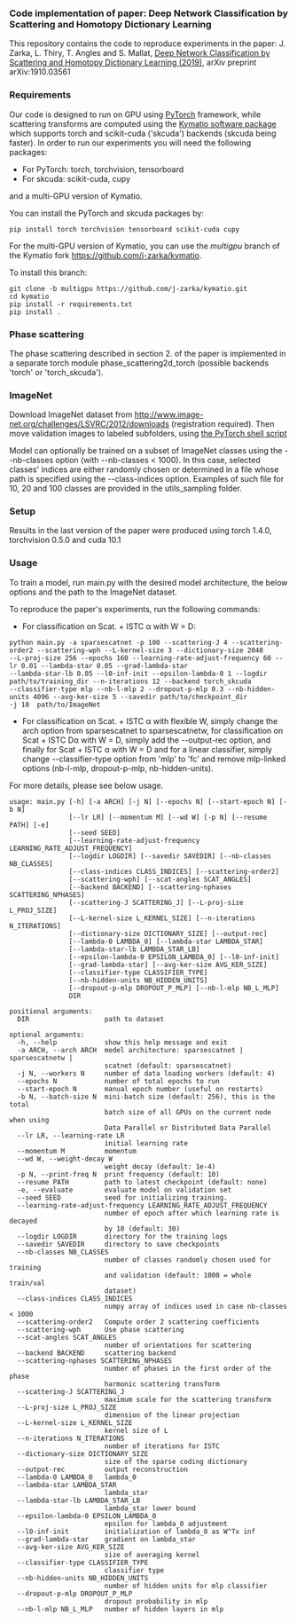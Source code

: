 ### Code implementation of paper: Deep Network Classification by Scattering and Homotopy Dictionary Learning
This repository contains the code to reproduce experiments in the paper: J. Zarka, L. Thiry, T. Angles and S. Mallat,
[Deep Network Classification by Scattering and Homotopy Dictionary Learning (2019)](https://arxiv.org/abs/1910.03561), arXiv preprint arXiv:1910.03561

### Requirements
Our code is designed to run on GPU using [PyTorch](https://pytorch.org/) framework, while scattering transforms are computed using the [Kymatio software package](https://github.com/kymatio/kymatio)
which supports torch and scikit-cuda ('skcuda') backends (skcuda being faster).
In order to run our experiments you will need the following packages: 
- For PyTorch: torch, torchvision, tensorboard
- For skcuda: scikit-cuda, cupy

and a multi-GPU version of Kymatio.

You can install the PyTorch and skcuda packages by:

`pip install torch torchvision tensorboard scikit-cuda cupy`

For the multi-GPU version of Kymatio, you can use the _multigpu_ branch of the Kymatio fork https://github.com/j-zarka/kymatio.

To install this branch:

```
git clone -b multigpu https://github.com/j-zarka/kymatio.git
cd kymatio
pip install -r requirements.txt
pip install .
```

### Phase scattering
The phase scattering described in section 2. of the paper is implemented 
in a separate torch module phase_scattering2d_torch (possible backends 'torch' or 'torch_skcuda').

### ImageNet
Download ImageNet dataset from http://www.image-net.org/challenges/LSVRC/2012/downloads (registration required).
Then move validation images to labeled subfolders, using [the PyTorch shell script](https://raw.githubusercontent.com/soumith/imagenetloader.torch/master/valprep.sh)

Model can optionally be trained on a subset of ImageNet classes using the --nb-classes option (with --nb-classes < 1000).
In this case, selected classes' indices are either randomly chosen or determined in a file whose path is specified using the --class-indices
option. Examples of such file for 10, 20 and 100 classes are provided in the utils_sampling folder.

### Setup
Results in the last version of the paper were produced using torch 1.4.0, torchvision 0.5.0 and cuda 10.1
 
### Usage
To train a model, run main.py with the desired model architecture, the below options and the path to the ImageNet dataset.

To reproduce the paper's experiments, run the following commands:

- For classification on Scat. + ISTC α with W = D:

```
python main.py -a sparsescatnet -p 100 --scattering-J 4 --scattering-order2 --scattering-wph --L-kernel-size 3 --dictionary-size 2048
--L-proj-size 256 --epochs 160 --learning-rate-adjust-frequency 60 --lr 0.01 --lambda-star 0.05 --grad-lambda-star
--lambda-star-lb 0.05 --l0-inf-init --epsilon-lambda-0 1 --logdir path/to/training_dir --n-iterations 12 --backend torch_skcuda 
--classifier-type mlp --nb-l-mlp 2 --dropout-p-mlp 0.3 --nb-hidden-units 4096 --avg-ker-size 5 --savedir path/to/checkpoint_dir 
-j 10  path/to/ImageNet
```

- For classification on Scat. + ISTC α with flexible W, simply change the arch option from sparsescatnet to sparsescatnetw,
for classification on Scat + ISTC Dα with  W = D, simply add the --output-rec option, and finally for Scat + ISTC α with W = D
and for a linear classifier, simply change --classifier-type option from 'mlp' to 'fc' and remove mlp-linked options (nb-l-mlp,
dropout-p-mlp, nb-hidden-units).

For more details, please see below usage.

```
usage: main.py [-h] [-a ARCH] [-j N] [--epochs N] [--start-epoch N] [-b N]
               [--lr LR] [--momentum M] [--wd W] [-p N] [--resume PATH] [-e]
               [--seed SEED]
               [--learning-rate-adjust-frequency LEARNING_RATE_ADJUST_FREQUENCY]
               [--logdir LOGDIR] [--savedir SAVEDIR] [--nb-classes NB_CLASSES]
               [--class-indices CLASS_INDICES] [--scattering-order2]
               [--scattering-wph] [--scat-angles SCAT_ANGLES]
               [--backend BACKEND] [--scattering-nphases SCATTERING_NPHASES]
               [--scattering-J SCATTERING_J] [--L-proj-size L_PROJ_SIZE]
               [--L-kernel-size L_KERNEL_SIZE] [--n-iterations N_ITERATIONS]
               [--dictionary-size DICTIONARY_SIZE] [--output-rec]
               [--lambda-0 LAMBDA_0] [--lambda-star LAMBDA_STAR]
               [--lambda-star-lb LAMBDA_STAR_LB]
               [--epsilon-lambda-0 EPSILON_LAMBDA_0] [--l0-inf-init]
               [--grad-lambda-star] [--avg-ker-size AVG_KER_SIZE]
               [--classifier-type CLASSIFIER_TYPE]
               [--nb-hidden-units NB_HIDDEN_UNITS]
               [--dropout-p-mlp DROPOUT_P_MLP] [--nb-l-mlp NB_L_MLP]
               DIR

positional arguments:
  DIR                   path to dataset

optional arguments:
  -h, --help            show this help message and exit
  -a ARCH, --arch ARCH  model architecture: sparsescatnet | sparsescatnetw |
                        scatnet (default: sparsescatnet)
  -j N, --workers N     number of data loading workers (default: 4)
  --epochs N            number of total epochs to run
  --start-epoch N       manual epoch number (useful on restarts)
  -b N, --batch-size N  mini-batch size (default: 256), this is the total
                        batch size of all GPUs on the current node when using
                        Data Parallel or Distributed Data Parallel
  --lr LR, --learning-rate LR
                        initial learning rate
  --momentum M          momentum
  --wd W, --weight-decay W
                        weight decay (default: 1e-4)
  -p N, --print-freq N  print frequency (default: 10)
  --resume PATH         path to latest checkpoint (default: none)
  -e, --evaluate        evaluate model on validation set
  --seed SEED           seed for initializing training.
  --learning-rate-adjust-frequency LEARNING_RATE_ADJUST_FREQUENCY
                        number of epoch after which learning rate is decayed
                        by 10 (default: 30)
  --logdir LOGDIR       directory for the training logs
  --savedir SAVEDIR     directory to save checkpoints
  --nb-classes NB_CLASSES
                        number of classes randomly chosen used for training
                        and validation (default: 1000 = whole train/val
                        dataset)
  --class-indices CLASS_INDICES
                        numpy array of indices used in case nb-classes < 1000
  --scattering-order2   Compute order 2 scattering coefficients
  --scattering-wph      Use phase scattering
  --scat-angles SCAT_ANGLES
                        number of orientations for scattering
  --backend BACKEND     scattering backend
  --scattering-nphases SCATTERING_NPHASES
                        number of phases in the first order of the phase
                        harmonic scattering transform
  --scattering-J SCATTERING_J
                        maximum scale for the scattering transform
  --L-proj-size L_PROJ_SIZE
                        dimension of the linear projection
  --L-kernel-size L_KERNEL_SIZE
                        kernel size of L
  --n-iterations N_ITERATIONS
                        number of iterations for ISTC
  --dictionary-size DICTIONARY_SIZE
                        size of the sparse coding dictionary
  --output-rec          output reconstruction
  --lambda-0 LAMBDA_0   lambda_0
  --lambda-star LAMBDA_STAR
                        lambda_star
  --lambda-star-lb LAMBDA_STAR_LB
                        lambda_star lower bound
  --epsilon-lambda-0 EPSILON_LAMBDA_0
                        epsilon for lambda_0 adjustment
  --l0-inf-init         initialization of lambda_0 as W^Tx inf
  --grad-lambda-star    gradient on lambda_star
  --avg-ker-size AVG_KER_SIZE
                        size of averaging kernel
  --classifier-type CLASSIFIER_TYPE
                        classifier type
  --nb-hidden-units NB_HIDDEN_UNITS
                        number of hidden units for mlp classifier
  --dropout-p-mlp DROPOUT_P_MLP
                        dropout probability in mlp
  --nb-l-mlp NB_L_MLP   number of hidden layers in mlp
  ```

 